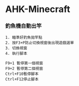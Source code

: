 # AHK-Minecraft


### 釣魚機自動出竿
```
1. 瞄準好釣魚拋竿點
2. 按F3+P防止切換視窗後出現遊戲選單
3. 切換視窗
4. 執行腳本

F9+1 暫停第一個視窗
F9+2 暫停第二個視窗
Ctrl+F10暫停腳本
Ctrl+F12停止腳本
```
